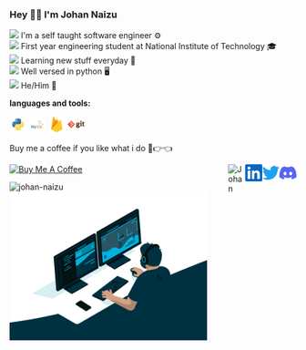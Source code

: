 
### Hey 👋🏻 I'm Johan Naizu


<img src="https://cdn.johan.naizu.in/bullets.png" width="10"> I'm a self taught software engineer ⚙️
</br>
<img src="https://cdn.johan.naizu.in/bullets.png" width="10"> First year engineering student at National Institute of Technology 🎓
</br>
<img src="https://cdn.johan.naizu.in/bullets.png" width="10"> Learning new stuff everyday 🎊
</br>
<img src="https://cdn.johan.naizu.in/bullets.png" width="10"> Well versed in python 🖥
</br>
<img src="https://cdn.johan.naizu.in/bullets.png" width="10"> He/Him 🧬
</br>


**languages and tools:**  

<code><img height="30" src="https://raw.githubusercontent.com/github/explore/80688e429a7d4ef2fca1e82350fe8e3517d3494d/topics/python/python.png"></code>
<code><img height="30" src="https://raw.githubusercontent.com/github/explore/80688e429a7d4ef2fca1e82350fe8e3517d3494d/topics/mysql/mysql.png"></code>
<code><img height="30" src="https://raw.githubusercontent.com/github/explore/80688e429a7d4ef2fca1e82350fe8e3517d3494d/topics/firebase/firebase.png"></code>
<code><img height="30" src="https://raw.githubusercontent.com/github/explore/80688e429a7d4ef2fca1e82350fe8e3517d3494d/topics/git/git.png"></code>

Buy me a coffee if you like what i do 🥺👉👈

<a href="https://www.buymeacoffee.com/johan.naizu" target="_blank"><img src="https://cdn.buymeacoffee.com/buttons/v2/default-red.png" alt="Buy Me A Coffee" width="150" ></a>
<a href="https://discord.com/invite/SqS3kEGu5E" target="_blank">
  <img align="right" alt="Discord" width="30px" src="discord.svg" /></a>
<a href="https://twitter.com/johan_naizu" target="_blank">
  <img align="right" alt="Twitter" width="30px" src="twitter.svg" /></a>
<a href="https://www.linkedin.com/in/johan-naizu/" target="_blank">
  <img align="right" alt="LinkedIN" width="30px" src="linkedin.svg" /></a>
<a href="https://johan.naizu.in" target="_blank">
  <img align="right" alt="Johan" width="30px" src="https://cdn.johan.naizu.in/avatar64.png" /></a>
</br>


<div id="imageContainer" style="vertical-align: bottom;display: table-cell;">
         <img src="https://github-readme-stats.vercel.app/api?username=johan-naizu&show_icons=true&title_color=00b2df&bg_color=003140&text_color=6be1ff&icon_color=00b2df&count_private=true&&hide=issues" alt="johan-naizu"/>
         <img src="code.gif" width="347" alt="developer"/>
 </div>

